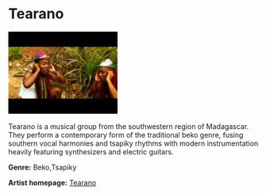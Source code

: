 # Tearano

![Tearano](tearano.jpg)

Tearano is a musical group from the southwestern region of Madagascar. They perform a contemporary form of the traditional beko genre, fusing southern vocal harmonies and tsapiky rhythms with modern instrumentation heavily featuring synthesizers and electric guitars.

**Genre:** Beko,Tsapiky

**Artist homepage:** [Tearano](https://web.facebook.com/hiratiako/videos/2731814246845202/?__so__=permalink&__rv__=related_videos&_rdc=1&_rd)
